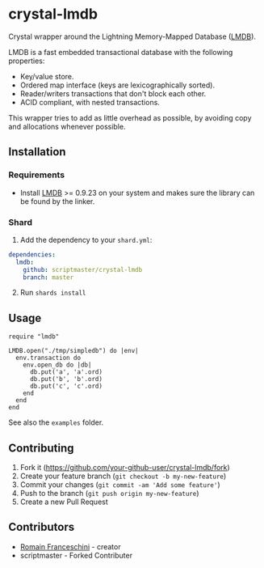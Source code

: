 # crystal-lmdb

Crystal wrapper around the Lightning Memory-Mapped Database ([LMDB](https://symas.com/lmdb/)).

LMDB is a fast embedded transactional database with the following properties:
  - Key/value store.
  - Ordered map interface (keys are lexicographically sorted).
  - Reader/writers transactions that don't block each other.
  - ACID compliant, with nested transactions.

This wrapper tries to add as little overhead as possible, by avoiding copy and allocations whenever possible.

## Installation

### Requirements 

- Install [LMDB](https://symas.com/lmdb/) >= 0.9.23 on your system and makes sure the library can be found by the linker.

### Shard

1. Add the dependency to your `shard.yml`:
```yaml
dependencies:
  lmdb:
    github: scriptmaster/crystal-lmdb
    branch: master
```
2. Run `shards install`

## Usage

```crystal
require "lmdb"

LMDB.open("./tmp/simpledb") do |env|
  env.transaction do
    env.open_db do |db|
      db.put('a', 'a'.ord)
      db.put('b', 'b'.ord)
      db.put('c', 'c'.ord)
    end
  end
end
```

See also the `examples` folder.

## Contributing

1. Fork it (<https://github.com/your-github-user/crystal-lmdb/fork>)
2. Create your feature branch (`git checkout -b my-new-feature`)
3. Commit your changes (`git commit -am 'Add some feature'`)
4. Push to the branch (`git push origin my-new-feature`)
5. Create a new Pull Request

## Contributors

- [Romain Franceschini](https://github.com/RomainFranceschini) - creator
- scriptmaster - Forked Contributer
